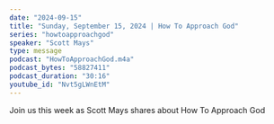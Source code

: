 ```yaml
---
date: "2024-09-15"
title: "Sunday, September 15, 2024 | How To Approach God"
series: "howtoapproachgod"
speaker: "Scott Mays"
type: message
podcast: "HowToApproachGod.m4a"
podcast_bytes: "58827411"
podcast_duration: "30:16"
youtube_id: "Nvt5gLWnEtM"
---
```

Join us this week as Scott Mays shares about How To Approach God
